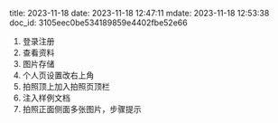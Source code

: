 title: 2023-11-18
date: 2023-11-18 12:47:11
mdate: 2023-11-18 12:53:38
doc_id: 3105eec0be534189859e4402fbe52e66

1. 登录注册
2. 查看资料
3. 图片存储
4. 个人页设置改右上角
5. 拍照顶上加入拍照页顶栏
6. 注入样例文档
7. 拍照正面侧面多张图片，步骤提示
